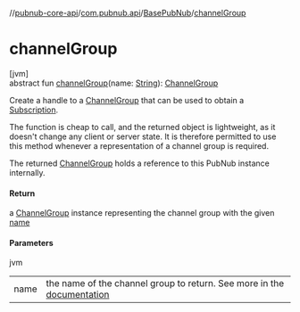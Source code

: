 //[pubnub-core-api](../../../index.md)/[com.pubnub.api](../index.md)/[BasePubNub](index.md)/[channelGroup](channel-group.md)

# channelGroup

[jvm]\
abstract fun [channelGroup](channel-group.md)(name: [String](https://kotlinlang.org/api/latest/jvm/stdlib/kotlin/-string/index.html)): [ChannelGroup](index.md)

Create a handle to a [ChannelGroup](index.md) that can be used to obtain a [Subscription](index.md).

The function is cheap to call, and the returned object is lightweight, as it doesn't change any client or server state. It is therefore permitted to use this method whenever a representation of a channel group is required.

The returned [ChannelGroup](index.md) holds a reference to this PubNub instance internally.

#### Return

a [ChannelGroup](index.md) instance representing the channel group with the given [name](channel-group.md)

#### Parameters

jvm

| | |
|---|---|
| name | the name of the channel group to return. See more in the [documentation](https://www.pubnub.com/docs/general/channels/subscribe#channel-groups) |
